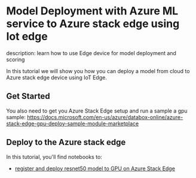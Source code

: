 # Model Deployment with Azure ML service to Azure stack edge using Iot edge

description: learn how to use Edge device for model deployment and scoring

In this tutorial we will show you how you can deploy a model from cloud to Azure stack edge device using IoT Edge.

## Get Started

You also need to get you Azure Stack Edge setup and run a sample a gpu sample: https://docs.microsoft.com/en-us/azure/databox-online/azure-stack-edge-gpu-deploy-sample-module-marketplace

## Deploy to the Azure stack edge

In this tutorial, you'll find notebooks to:

* [register and deploy resnet50 model to GPU on Azure Stack Edge](ase-gpu.ipynb)
